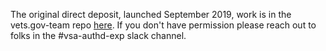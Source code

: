 The original direct deposit, launched September 2019, work is in the vets.gov-team repo [here](https://github.com/department-of-veterans-affairs/vets.gov-team/tree/e7907d4062c5d066f87d355893d5559d53f2e9c5/Products/Identity/Personalization/Profile/Direct%20Deposit).  If you don't have permission please reach out to folks in the #vsa-authd-exp slack channel.


